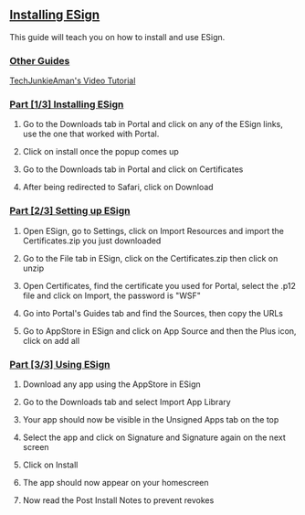 ## [Installing ESign](accent://)

This guide will teach you on how to install and use ESign.

### [Other Guides](accent://)

[TechJunkieAman's Video Tutorial](https://www.youtube.com/watch?v=MwKJjGlXni0)

### [Part [1/3] Installing ESign](accent://)

1. Go to the Downloads tab in Portal and click on any of the ESign links, use the one that worked with Portal.

2. Click on install once the popup comes up

3. Go to the Downloads tab in Portal and click on Certificates

4. After being redirected to Safari, click on Download

### [Part [2/3] Setting up ESign](accent://)

1. Open ESign, go to Settings, click on Import Resources and import the Certificates.zip you just downloaded

2. Go to the File tab in ESign, click on the Certificates.zip then click on unzip

3. Open Certificates, find the certificate you used for Portal, select the .p12 file and click on Import, the password is "WSF"

4. Go into Portal's Guides tab and find the Sources, then copy the URLs

5. Go to AppStore in ESign and click on App Source and then the Plus icon, click on add all

### [Part [3/3] Using ESign](accent://)

1. Download any app using the AppStore in ESign

2. Go to the Downloads tab and select Import App Library

3. Your app should now be visible in the Unsigned Apps tab on the top

4. Select the app and click on Signature and Signature again on the next screen

5. Click on Install

6. The app should now appear on your homescreen

7. Now read the Post Install Notes to prevent revokes
